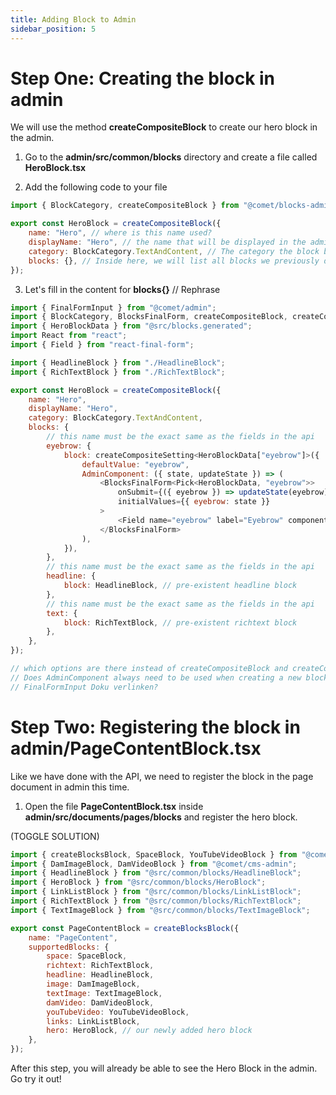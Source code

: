 ```yaml
---
title: Adding Block to Admin
sidebar_position: 5
---
```


# Step One: Creating the block in admin

We will use the method **createCompositeBlock** to create our hero block in the admin.

1. Go to the **admin/src/common/blocks** directory and create a file called **HeroBlock.tsx**

2. Add the following code to your file

```javascript
import { BlockCategory, createCompositeBlock } from "@comet/blocks-admin";

export const HeroBlock = createCompositeBlock({
    name: "Hero", // where is this name used?
    displayName: "Hero", // the name that will be displayed in the admin?
    category: BlockCategory.TextAndContent, // The category the block belongs to 
    blocks: {}, // Inside here, we will list all blocks we previously defined
});
```


3. Let's fill in the content for **blocks{}** // Rephrase

```javascript
import { FinalFormInput } from "@comet/admin";
import { BlockCategory, BlocksFinalForm, createCompositeBlock, createCompositeSetting } from "@comet/blocks-admin";
import { HeroBlockData } from "@src/blocks.generated";
import React from "react";
import { Field } from "react-final-form";

import { HeadlineBlock } from "./HeadlineBlock";
import { RichTextBlock } from "./RichTextBlock";

export const HeroBlock = createCompositeBlock({
    name: "Hero",
    displayName: "Hero",
    category: BlockCategory.TextAndContent,
    blocks: {
        // this name must be the exact same as the fields in the api
        eyebrow: {
            block: createCompositeSetting<HeroBlockData["eyebrow"]>({
                defaultValue: "eyebrow",
                AdminComponent: ({ state, updateState }) => (
                    <BlocksFinalForm<Pick<HeroBlockData, "eyebrow">>
                        onSubmit={({ eyebrow }) => updateState(eyebrow)}
                        initialValues={{ eyebrow: state }}
                    >
                        <Field name="eyebrow" label="Eyebrow" component={FinalFormInput} fullWidth />
                    </BlocksFinalForm>
                ),
            }),
        },
        // this name must be the exact same as the fields in the api
        headline: {
            block: HeadlineBlock, // pre-existent headline block
        },
        // this name must be the exact same as the fields in the api
        text: {
            block: RichTextBlock, // pre-existent richtext block
        },
    },
});

// which options are there instead of createCompositeBlock and createCompositeSetting, when to use
// Does AdminComponent always need to be used when creating a new block?
// FinalFormInput Doku verlinken?
```

# Step Two: Registering the block in admin/PageContentBlock.tsx
Like we have done with the API, we need to register the block in the page document in admin this time.

1. Open the file **PageContentBlock.tsx** inside **admin/src/documents/pages/blocks** and register the hero block.

(TOGGLE SOLUTION)

```javascript
import { createBlocksBlock, SpaceBlock, YouTubeVideoBlock } from "@comet/blocks-admin";
import { DamImageBlock, DamVideoBlock } from "@comet/cms-admin";
import { HeadlineBlock } from "@src/common/blocks/HeadlineBlock";
import { HeroBlock } from "@src/common/blocks/HeroBlock";
import { LinkListBlock } from "@src/common/blocks/LinkListBlock";
import { RichTextBlock } from "@src/common/blocks/RichTextBlock";
import { TextImageBlock } from "@src/common/blocks/TextImageBlock";

export const PageContentBlock = createBlocksBlock({
    name: "PageContent",
    supportedBlocks: {
        space: SpaceBlock,
        richtext: RichTextBlock,
        headline: HeadlineBlock,
        image: DamImageBlock,
        textImage: TextImageBlock,
        damVideo: DamVideoBlock,
        youTubeVideo: YouTubeVideoBlock,
        links: LinkListBlock,
        hero: HeroBlock, // our newly added hero block
    },
});
```


After this step, you will already be able to see the Hero Block in the admin. Go try it out!